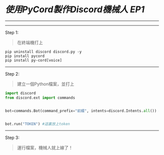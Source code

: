 # ***使用PyCord製作Discord機械人 EP1***
-----------------------------
-----------------------------
Step 1:
>在終端機打上
```
pip uninstall discord discord.py -y
pip install pycord
pip install py-cord[voice]
```
-----------------------------
Step 2:
>建立一個Python檔案，並打上
```py
import discord
from discord.ext import commands


bot=commands.Bot(command_prefix="前綴", intents=discord.Intents.all()) #如不打算用文字指令，可直接把「command_prefix="前綴"」删掉


bot.run("TOKEN") #這裏放上token
```
-----------------------------
Step 3:
>運行檔案，機械人就上線了！
